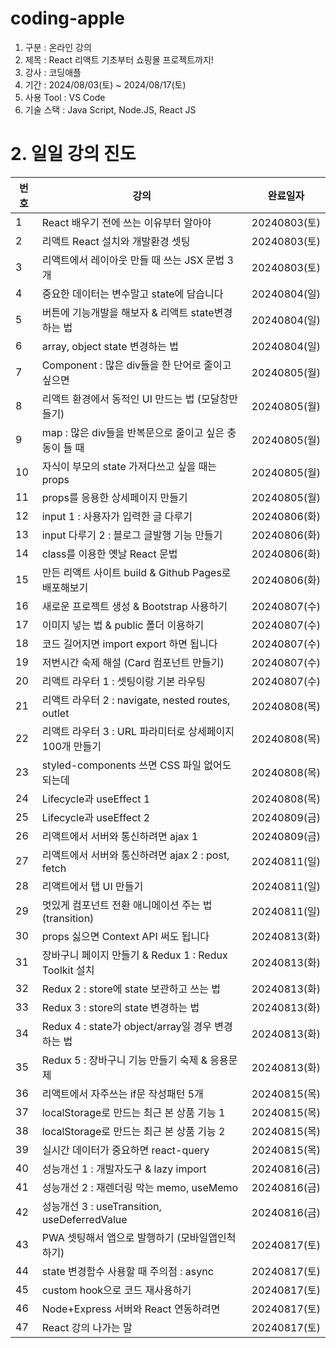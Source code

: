 # coding-apple

1. 구분 : 온라인 강의
2. 제목 : React 리액트 기초부터 쇼핑몰 프로젝트까지!
3. 강사 : 코딩애플
4. 기간 : 2024/08/03(토) ~ 2024/08/17(토)
5. 사용 Tool : VS Code
6. 기술 스택 : Java Script, Node.JS, React JS

# 2. 일일 강의 진도

| 번호 | 강의                                                     | 완료일자     |
| ---- | -------------------------------------------------------- | ------------ |
| 1    | React 배우기 전에 쓰는 이유부터 알아야                   | 20240803(토) |
| 2    | 리액트 React 설치와 개발환경 셋팅                        | 20240803(토) |
| 3    | 리액트에서 레이아웃 만들 때 쓰는 JSX 문법 3개            | 20240803(토) |
| 4    | 중요한 데이터는 변수말고 state에 담습니다                | 20240804(일) |
| 5    | 버튼에 기능개발을 해보자 & 리액트 state변경하는 법       | 20240804(일) |
| 6    | array, object state 변경하는 법                          | 20240804(일) |
| 7    | Component : 많은 div들을 한 단어로 줄이고 싶으면         | 20240805(월) |
| 8    | 리액트 환경에서 동적인 UI 만드는 법 (모달창만들기)       | 20240805(월) |
| 9    | map : 많은 div들을 반복문으로 줄이고 싶은 충동이 들 때   | 20240805(월) |
| 10   | 자식이 부모의 state 가져다쓰고 싶을 때는 props           | 20240805(월) |
| 11   | props를 응용한 상세페이지 만들기                         | 20240805(월) |
| 12   | input 1 : 사용자가 입력한 글 다루기                      | 20240806(화) |
| 13   | input 다루기 2 : 블로그 글발행 기능 만들기               | 20240806(화) |
| 14   | class를 이용한 옛날 React 문법                           | 20240806(화) |
| 15   | 만든 리액트 사이트 build & Github Pages로 배포해보기     | 20240806(화) |
| 16   | 새로운 프로젝트 생성 & Bootstrap 사용하기                | 20240807(수) |
| 17   | 이미지 넣는 법 & public 폴더 이용하기                    | 20240807(수) |
| 18   | 코드 길어지면 import export 하면 됩니다                  | 20240807(수) |
| 19   | 저번시간 숙제 해설 (Card 컴포넌트 만들기)                | 20240807(수) |
| 20   | 리액트 라우터 1 : 셋팅이랑 기본 라우팅                   | 20240807(수) |
| 21   | 리액트 라우터 2 : navigate, nested routes, outlet        | 20240808(목) |
| 22   | 리액트 라우터 3 : URL 파라미터로 상세페이지 100개 만들기 | 20240808(목) |
| 23   | styled-components 쓰면 CSS 파일 없어도 되는데            | 20240808(목) |
| 24   | Lifecycle과 useEffect 1                                  | 20240808(목) |
| 25   | Lifecycle과 useEffect 2                                  | 20240809(금) |
| 26   | 리액트에서 서버와 통신하려면 ajax 1                      | 20240809(금) |
| 27   | 리액트에서 서버와 통신하려면 ajax 2 : post, fetch        | 20240811(일) |
| 28   | 리액트에서 탭 UI 만들기                                  | 20240811(일) |
| 29   | 멋있게 컴포넌트 전환 애니메이션 주는 법 (transition)     | 20240811(일) |
| 30   | props 싫으면 Context API 써도 됩니다                     | 20240813(화) |
| 31   | 장바구니 페이지 만들기 & Redux 1 : Redux Toolkit 설치    | 20240813(화) |
| 32   | Redux 2 : store에 state 보관하고 쓰는 법                 | 20240813(화) |
| 33   | Redux 3 : store의 state 변경하는 법                      | 20240813(화) |
| 34   | Redux 4 : state가 object/array일 경우 변경하는 법        | 20240813(화) |
| 35   | Redux 5 : 장바구니 기능 만들기 숙제 & 응용문제           | 20240813(화) |
| 36   | 리액트에서 자주쓰는 if문 작성패턴 5개                    | 20240815(목) |
| 37   | localStorage로 만드는 최근 본 상품 기능 1                | 20240815(목) |
| 38   | localStorage로 만드는 최근 본 상품 기능 2                | 20240815(목) |
| 39   | 실시간 데이터가 중요하면 react-query                     | 20240815(목) |
| 40   | 성능개선 1 : 개발자도구 & lazy import                    | 20240816(금) |
| 41   | 성능개선 2 : 재렌더링 막는 memo, useMemo                 | 20240816(금) |
| 42   | 성능개선 3 : useTransition, useDeferredValue             | 20240816(금) |
| 43   | PWA 셋팅해서 앱으로 발행하기 (모바일앱인척하기)          | 20240817(토) |
| 44   | state 변경함수 사용할 때 주의점 : async                  | 20240817(토) |
| 45   | custom hook으로 코드 재사용하기                          | 20240817(토) |
| 46   | Node+Express 서버와 React 연동하려면                     | 20240817(토) |
| 47   | React 강의 나가는 말                                     | 20240817(토) |

